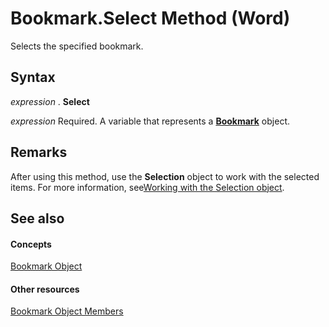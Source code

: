 
# Bookmark.Select Method (Word)

Selects the specified bookmark.


## Syntax

 _expression_ . **Select**

 _expression_ Required. A variable that represents a **[Bookmark](be6b0c7b-60ca-97e7-ef19-6de335da3197.md)** object.


## Remarks

After using this method, use the  **Selection** object to work with the selected items. For more information, see[Working with the Selection object](http://msdn.microsoft.com/library/a1ef7e48-5a0f-d278-4b67-7b96f4e24052%28Office.15%29.aspx).


## See also


#### Concepts


[Bookmark Object](be6b0c7b-60ca-97e7-ef19-6de335da3197.md)
#### Other resources


[Bookmark Object Members](c7ff0d52-501c-64ac-0034-b0e4ed3640f2.md)
